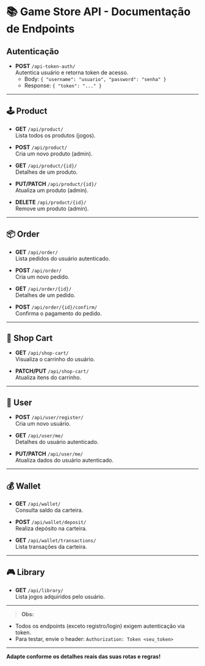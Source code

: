 # 📚 Game Store API - Documentação de Endpoints

## Autenticação

- **POST** `/api-token-auth/`  
  Autentica usuário e retorna token de acesso.
  - Body: `{ "username": "usuario", "password": "senha" }`
  - Response: `{ "token": "..." }`

---

## 🕹 Product

- **GET** `/api/product/`  
  Lista todos os produtos (jogos).

- **POST** `/api/product/`  
  Cria um novo produto (admin).

- **GET** `/api/product/{id}/`  
  Detalhes de um produto.

- **PUT/PATCH** `/api/product/{id}/`  
  Atualiza um produto (admin).

- **DELETE** `/api/product/{id}/`  
  Remove um produto (admin).

---

## 📦 Order

- **GET** `/api/order/`  
  Lista pedidos do usuário autenticado.

- **POST** `/api/order/`  
  Cria um novo pedido.

- **GET** `/api/order/{id}/`  
  Detalhes de um pedido.

- **POST** `/api/order/{id}/confirm/`  
  Confirma o pagamento do pedido.

---

## 🛒 Shop Cart

- **GET** `/api/shop-cart/`  
  Visualiza o carrinho do usuário.

- **PATCH/PUT** `/api/shop-cart/`  
  Atualiza itens do carrinho.

---

## 👤 User

- **POST** `/api/user/register/`  
  Cria um novo usuário.

- **GET** `/api/user/me/`  
  Detalhes do usuário autenticado.

- **PUT/PATCH** `/api/user/me/`  
  Atualiza dados do usuário autenticado.

---

## 💰 Wallet

- **GET** `/api/wallet/`  
  Consulta saldo da carteira.

- **POST** `/api/wallet/deposit/`  
  Realiza depósito na carteira.

- **GET** `/api/wallet/transactions/`  
  Lista transações da carteira.

---

## 🎮 Library

- **GET** `/api/library/`  
  Lista jogos adquiridos pelo usuário.

---

> **Obs:**  
- Todos os endpoints (exceto registro/login) exigem autenticação via token.
- Para testar, envie o header: `Authorization: Token <seu_token>`

---

**Adapte conforme os detalhes reais das suas rotas e regras!**